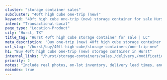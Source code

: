 ```yaml
---
cluster: "storage container sales"
subcluster: "40ft high cube one-trip (new)"
keyword: "40ft high cube one-trip (new) storage container for sale Hurst, TX"
intent: "Transactional-Local"
page_type: "Location-Product"
city: "Hurst, TX"
title_tag: "Hurst 40ft high cube storage container for sale | LC"
meta_description: "Buy one-trip (new) 40ft high cube storage container sale with local delivery in Hurst, TX. LC Container — local Since 2003. Request a fast quote today."
url_slug: "/hurst/buy/40ft-high-cube/storage-containers/one-trip-new"
h1: "Buy 40ft high cube one-trip (new) storage container in Hurst"
internal_links: "/hurst/storage-containers/sales,/delivery,/modifications"
priority: 2
notes: "Include real photos, on-lot inventory, delivery lead times, and financing info."
noindex: true
---
```


<!-- TODO: Add unique city/inventory copy, images, and internal links here. -->
